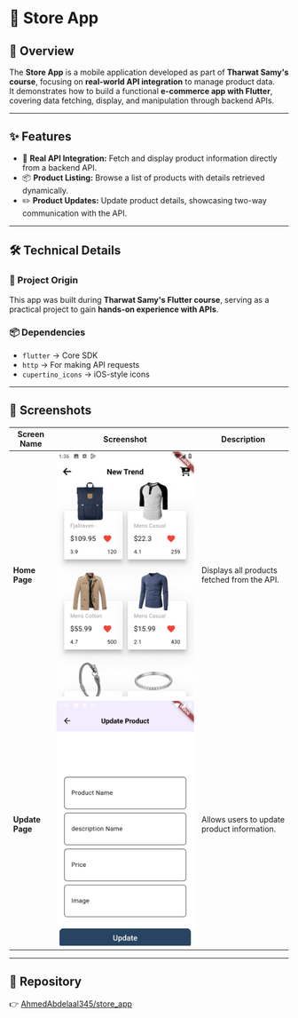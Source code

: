 # 🏬 Store App

## 📖 Overview

The **Store App** is a mobile application developed as part of **Tharwat Samy's course**, focusing on **real-world API integration** to manage product data.  
It demonstrates how to build a functional **e-commerce app with Flutter**, covering data fetching, display, and manipulation through backend APIs.  

---

## ✨ Features

- 🔗 **Real API Integration:** Fetch and display product information directly from a backend API.  
- 📦 **Product Listing:** Browse a list of products with details retrieved dynamically.  
- ✏️ **Product Updates:** Update product details, showcasing two-way communication with the API.  

---

## 🛠️ Technical Details

### 📌 Project Origin
This app was built during **Tharwat Samy's Flutter course**, serving as a practical project to gain **hands-on experience with APIs**.  

### 📦 Dependencies
- `flutter` → Core SDK  
- `http` → For making API requests  
- `cupertino_icons` → iOS-style icons  

---

## 📸 Screenshots  

| Screen Name     | Screenshot                                                                 | Description |
|-----------------|-----------------------------------------------------------------------------|-------------|
| **Home Page**   | ![Home Page](https://github.com/AhmedAbdelaal345/store_app/blob/main/lib/assets/screanshot/home_page.png?raw=true) | Displays all products fetched from the API. |
| **Update Page** | ![Update Page](https://github.com/AhmedAbdelaal345/store_app/blob/main/lib/assets/screanshot/update_page.png?raw=true) | Allows users to update product information. |

---

## 📂 Repository  

👉 [AhmedAbdelaal345/store_app](https://github.com/AhmedAbdelaal345/store_app)
